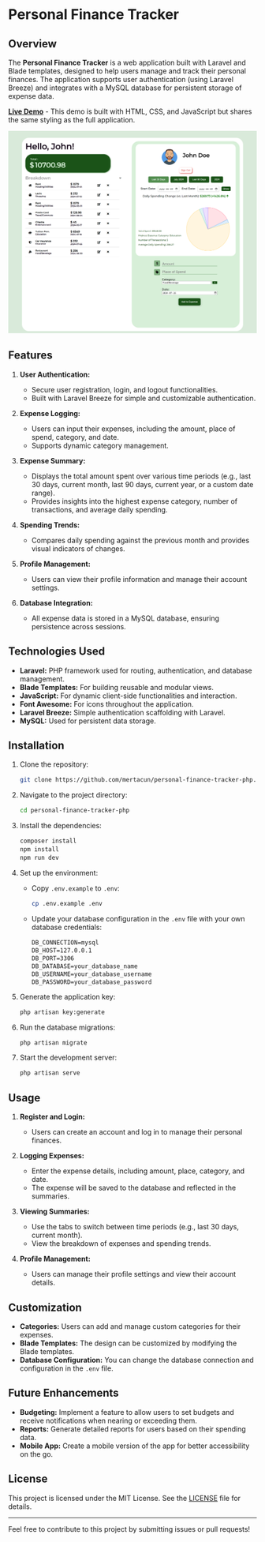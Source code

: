 
# Personal Finance Tracker

## Overview

The **Personal Finance Tracker** is a web application built with Laravel and Blade templates, designed to help users manage and track their personal finances. The application supports user authentication (using Laravel Breeze) and integrates with a MySQL database for persistent storage of expense data.

**[Live Demo](https://personal-finance-tracker-azure.vercel.app)** - This demo is built with HTML, CSS, and JavaScript but shares the same styling as the full application.

![Screenshot of Personal Finance Tracker](Personal-Finance-Tracker.png)

## Features

1. **User Authentication:**
   - Secure user registration, login, and logout functionalities.
   - Built with Laravel Breeze for simple and customizable authentication.

2. **Expense Logging:**
   - Users can input their expenses, including the amount, place of spend, category, and date.
   - Supports dynamic category management.

3. **Expense Summary:**
   - Displays the total amount spent over various time periods (e.g., last 30 days, current month, last 90 days, current year, or a custom date range).
   - Provides insights into the highest expense category, number of transactions, and average daily spending.

4. **Spending Trends:**
   - Compares daily spending against the previous month and provides visual indicators of changes.

5. **Profile Management:**
   - Users can view their profile information and manage their account settings.

6. **Database Integration:**
   - All expense data is stored in a MySQL database, ensuring persistence across sessions.

## Technologies Used

- **Laravel:** PHP framework used for routing, authentication, and database management.
- **Blade Templates:** For building reusable and modular views.
- **JavaScript:** For dynamic client-side functionalities and interaction.
- **Font Awesome:** For icons throughout the application.
- **Laravel Breeze:** Simple authentication scaffolding with Laravel.
- **MySQL:** Used for persistent data storage.

## Installation

1. Clone the repository:
   ```bash
   git clone https://github.com/mertacun/personal-finance-tracker-php.git
   ```
2. Navigate to the project directory:
   ```bash
   cd personal-finance-tracker-php
   ```
3. Install the dependencies:
   ```bash
   composer install
   npm install
   npm run dev
   ```
4. Set up the environment:
   - Copy `.env.example` to `.env`:
     ```bash
     cp .env.example .env
     ```
   - Update your database configuration in the `.env` file with your own database credentials:
     ```
     DB_CONNECTION=mysql
     DB_HOST=127.0.0.1
     DB_PORT=3306
     DB_DATABASE=your_database_name
     DB_USERNAME=your_database_username
     DB_PASSWORD=your_database_password
     ```

5. Generate the application key:
   ```bash
   php artisan key:generate
   ```

6. Run the database migrations:
   ```bash
   php artisan migrate
   ```

7. Start the development server:
   ```bash
   php artisan serve
   ```

## Usage

1. **Register and Login:**
   - Users can create an account and log in to manage their personal finances.

2. **Logging Expenses:**
   - Enter the expense details, including amount, place, category, and date.
   - The expense will be saved to the database and reflected in the summaries.

3. **Viewing Summaries:**
   - Use the tabs to switch between time periods (e.g., last 30 days, current month).
   - View the breakdown of expenses and spending trends.

4. **Profile Management:**
   - Users can manage their profile settings and view their account details.

## Customization

- **Categories:** Users can add and manage custom categories for their expenses.
- **Blade Templates:** The design can be customized by modifying the Blade templates.
- **Database Configuration:** You can change the database connection and configuration in the `.env` file.

## Future Enhancements

- **Budgeting:** Implement a feature to allow users to set budgets and receive notifications when nearing or exceeding them.
- **Reports:** Generate detailed reports for users based on their spending data.
- **Mobile App:** Create a mobile version of the app for better accessibility on the go.

## License

This project is licensed under the MIT License. See the [LICENSE](LICENSE) file for details.

---

Feel free to contribute to this project by submitting issues or pull requests!
